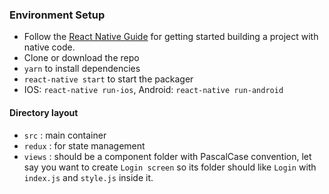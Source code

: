 ### Environment Setup

- Follow the [React Native Guide](https://reactnative.dev/docs/getting-started.html) for getting started building a project with native code.
- Clone or download the repo
- `yarn` to install dependencies
- `react-native start` to start the packager
- IOS: `react-native run-ios`, Android: `react-native run-android`

#### Directory layout

  - `src` : main container
  - `redux` : for state management
  - `views` : should be a component folder with PascalCase convention, let say you want to create `Login screen` so its folder should like `Login` with `index.js` and `style.js` inside it.